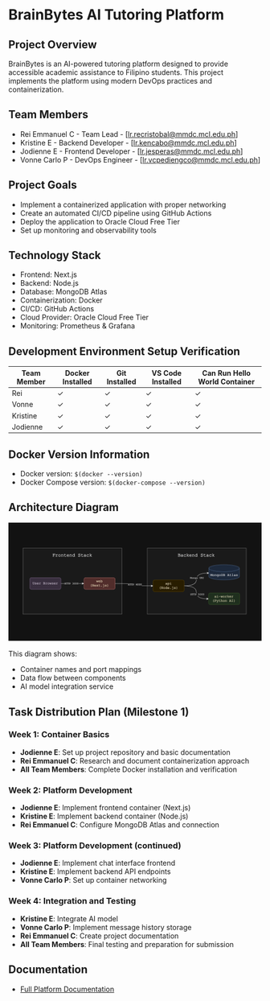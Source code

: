 # BrainBytes AI Tutoring Platform

## Project Overview
BrainBytes is an AI-powered tutoring platform designed to provide accessible academic
assistance to Filipino students. This project implements the platform using modern DevOps
practices and containerization.

## Team Members
- Rei Emmanuel C - Team Lead - [lr.recristobal@mmdc.mcl.edu.ph]
- Kristine E - Backend Developer - [lr.kencabo@mmdc.mcl.edu.ph]
- Jodienne E - Frontend Developer - [lr.jesperas@mmdc.mcl.edu.ph]
- Vonne Carlo P  - DevOps Engineer - [lr.vcpediengco@mmdc.mcl.edu.ph]

## Project Goals
- Implement a containerized application with proper networking
- Create an automated CI/CD pipeline using GitHub Actions
- Deploy the application to Oracle Cloud Free Tier
- Set up monitoring and observability tools

## Technology Stack
- Frontend: Next.js
- Backend: Node.js
- Database: MongoDB Atlas
- Containerization: Docker
- CI/CD: GitHub Actions
- Cloud Provider: Oracle Cloud Free Tier
- Monitoring: Prometheus & Grafana

## Development Environment Setup Verification
| Team Member      | Docker Installed | Git Installed | VS Code Installed | Can Run Hello World Container |
|------------------|------------------|---------------|-------------------|--------------------------------|
| Rei           | ✓                | ✓             | ✓                 | ✓                              |
| Vonne           | ✓                | ✓             | ✓                 | ✓                              |
| Kristine           | ✓                | ✓             | ✓                 | ✓                              |
| Jodienne           | ✓                | ✓             | ✓                 | ✓                              |

## Docker Version Information
- Docker version: `$(docker --version)`
- Docker Compose version: `$(docker-compose --version)`

## Architecture Diagram

![Containerized System Architecture](docs/architecture.png)

This diagram shows:
- Container names and port mappings
- Data flow between components
- AI model integration service

## Task Distribution Plan (Milestone 1)
### Week 1: Container Basics
- **Jodienne E**: Set up project repository and basic documentation  
- **Rei Emmanuel C**: Research and document containerization approach  
- **All Team Members**: Complete Docker installation and verification

### Week 2: Platform Development
- **Jodienne E**: Implement frontend container (Next.js)  
- **Kristine E**: Implement backend container (Node.js)  
- **Rei Emmanuel C**: Configure MongoDB Atlas and connection

### Week 3: Platform Development (continued)
- **Jodienne E**: Implement chat interface frontend  
- **Kristine E**: Implement backend API endpoints  
- **Vonne Carlo P**: Set up container networking

### Week 4: Integration and Testing
- **Kristine E**: Integrate AI model  
- **Vonne Carlo P**: Implement message history storage  
- **Rei Emmanuel C**: Create project documentation  
- **All Team Members**: Final testing and preparation for submission

## Documentation

- [Full Platform Documentation](docs/Documentations.md)


